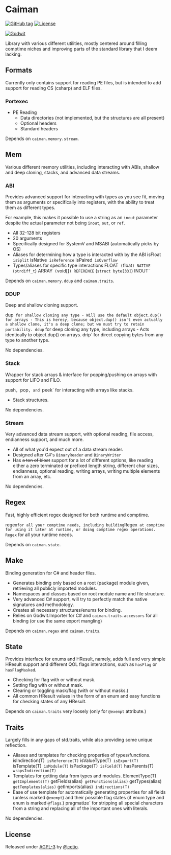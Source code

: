 # Caiman

[![GitHub tag](https://img.shields.io/github/tag/cetio/caiman?include_prereleases=&sort=semver&color=blue)](https://github.com/cetio/caiman/releases/)
[![License](https://img.shields.io/badge/License-AGPL--3-blue)](#license)

[![Godwit](https://img.shields.io/badge/Godwit-orange?style=for-the-badge&logo=github)](https://github.com/cetio/godwit)

Library with various different utilities, mostly centered around filling comptime niches and improving parts of the standard library that I deem lacking.

## Formats

Currently only contains support for reading PE files, but is intended to add support for reading CS (csharp) and ELF files.

### Portexec

- PE Reading
    - Data directories (not implemented, but the structures are all present)
    - Optional headers
    - Standard headers

Depends on `caiman.memory.stream`.

## Mem

Various different memory utilities, including interacting with ABIs, shallow and deep cloning, stacks, and advanced data streams.

### ABI

Provides advanced support for interacting with types as you see fit, moving them as arguments or specifically into registers, with the ability to treat them as different types.

For example, this makes it possible to use a string as an `inout` parameter despite the actual parameter not being `inout`, `out`, or `ref`.

- All 32-128 bit registers
- 20 arguments
- Specifically designed for SystemV and MSABI (automatically picks by OS)
- Aliases for determining how a type is interacted with by the ABI
       isFloat`
       isSplit`
       isNative`
       isReference`
       isPaired`
       isOverflow`
- Types/aliases for specific type interactions
       FLOAT` (`float`)
       NATIVE` (`ptrdiff_t`)
       ARRAY` (`void[]`)
       REFERENCE` (`struct byte[33]`)
       INOUT`

Depends on `caiman.memory.ddup` and `caiman.traits`.

### DDUP

Deep and shallow cloning support.

   dup` for shallow cloning any type
    - Will use the default object.dup() for arrays
        - This is heresy, because object.dup() isn't even actually a shallow clone, it's a deep clone; but we must try to retain portability.
   ddup` for deep cloning any type, including arrays
    - Acts identically to object.dup() on arrays.
   drip` for direct copying bytes from any type to another type.

No dependencies.

### Stack

Wrapper for stack arrays & interface for popping/pushing on arrays with support for LIFO and FILO.

   push`, `pop`, and `peek` for interacting with arrays like stacks.
- Stack structures.

No dependencies.

### Stream

Very advanced data stream support, with optional reading, file access, endianness support, and much more.

- All of what you'd expect out of a data stream reader.
- Designed after C#'s `BinaryReader` and `BinaryWriter`
- Has ~~a ton of bloat~~ support for a lot of different options, like reading either a zero terminated or prefixed length string, different char sizes, endianness, optional reading, writing arrays, writing multiple elements from an array, etc.

No dependencies.

## Regex

Fast, highly efficient regex designed for both runtime and comptime.

   regex` for all your comptime needs, including building `Regex` at comptime for using it later at runtime, or doing comptime regex operations.
   Regex` for all your runtime needs.

Depends on `caiman.state`.

## Make

Binding generation for C# and header files.

- Generates binding only based on a root (package) module given, retrieving all publicly imported modules.
- Namespaces and classes based on root module name and file structure.
- Very advanced C# support, will try to perfectly match the native signatures and methodology.
- Creates all necessary structures/enums for binding.
- Relies on Godwit.Importer for C# and `caiman.traits.accessors` for all binding (or use the same export mangling)

Depends on `caiman.regex` and `caiman.traits`.

## State

Provides interface for enums and HResult, namely, adds full and very simple HResult support and different QOL flags interactions, such as `hasFlag` or `hasFlagMasked`.

- Checking for flag with or without mask.
- Setting flag with or without mask.
- Clearing or toggling mask/flag (with or without masks.)
- All common HResult values in the form of an enum and easy functions for checking states of any HResult.

Depends on `caiman.traits` very loosely (only for `@exempt` attribute.)

## Traits

Largely fills in any gaps of std.traits, while also providing some unique reflection.

- Aliases and templates for checking properties of types/functions.
       isIndirection(T)`
       isReference(T)`
       isValueType(T)`
       isExport(T)`
       isTemplate(T)`
       isModule(T)`
       isPackage(T)`
       isField(T)`
       hasParents(T)`
       wrapsIndirection(T)`
- Templates for getting data from types and modules.
       ElementType(T)`
       getImplements(T)`
       getFields(alias)`
       getFunctions(alias)`
       getTypes(alias)`
       getTemplates(alias)`
       getImports(alias)`
       indirections(T)`
- Ease of use template for automatically generating properties for all fields (unless marked `@exempt`) and their possible flag states (if enum type and enum is marked `@flags`.)
   pragmatize` for stripping all special characters from a string and replacing all of the important ones with literals.

No dependencies.

## License

Released under [AGPL-3](/LICENSE.txt) by [@cetio](https://github.com/cetio).